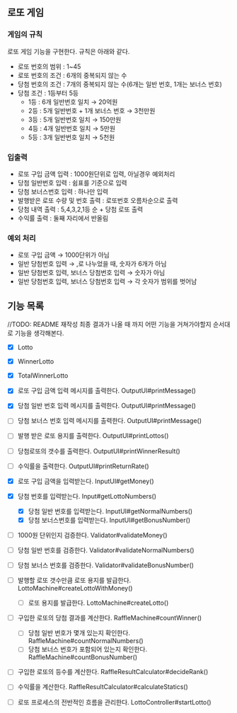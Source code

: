 ## 로또 게임

### 게임의 규칙

로또 게임 기능을 구현한다. 규칙은 아래와 같다.

- 로또 번호의 범위 : 1~45
- 로또 번호의 조건 : 6개의 중복되지 않는 수
- 당첨 번호의 조건 : 7개의 중복되지 않는 수(6개는 일반 번호, 1개는 보너스 번호)
- 당첨 조건 : 1등부터 5등
    - 1등 : 6개 일반번호 일치 → 20억원
    - 2등 : 5개 일반번호 + 1개 보너스 번호 → 3천만원
    - 3등 : 5개 일반번호 일치 → 150만원
    - 4등 : 4개 일반번호 일치 → 5만원
    - 5등 : 3개 일반번호 일치 → 5천원

### 입출력

- 로또 구입 금액 입력 : 1000원단위로 입력, 아닐경우 예외처리
- 당첨 일반번호 입력 : 쉼표를 기준으로 입력
- 당첨 보너스번호 입력 : 하나만 입력
- 발행받은 로또 수량 및 번호 출력 : 로또번호 오름차순으로 출력
- 당첨 내역 출력 : 5,4,3,2,1등 순 + 당첨 로또 출력
- 수익률 출력 : 둘째 자리에서 반올림

### 예외 처리

- 로또 구입 금액 → 1000단위가 아님
- 일반 당첨번호 입력 → ,로 나누었을 때, 숫자가 6개가 아님
- 일반 당첨번호 입력, 보너스 당첨번호 입력 → 숫자가 아님
- 일반 당첨번호 입력, 보너스 당첨번호 입력 → 각 숫자가 범위를 벗어남

## 기능 목록
//TODO: README 재작성
최종 결과가 나올 때 까지 어떤 기능을 거쳐가야할지 순서대로 기능을 생각해본다.

- [x]  Lotto
- [x]  WinnerLotto
- [x]  TotalWinnerLotto

- [x]  로또 구입 금액 입력 메시지를 출력한다. OutputUI#printMessage()
- [x]  당첨 일반 번호 입력 메시지를 출력한다. OutputUI#printMessage()
- [ ]  당첨 보너스 번호 입력 메시지를 출력한다. OutputUI#printMessage()
- [ ]  발행 받은 로또 용지를 출력한다. OutputUI#printLottos()
- [ ]  당첨로또의 갯수를 출력한다. OutputUI#printWinnerResult()
- [ ]  수익률을 출력한다. OutputUI#printReturnRate()

- [x]  로또 구입 금액을 입력받는다. InputUI#getMoney()
- [x]  당첨 번호를 입력받는다. Input#getLottoNumbers()
    - [x]  당첨 일반 번호를 입력받는다. InputUI#getNormalNumbers()
    - [x]  당첨 보너스번호를 입력받는다. InputUI#getBonusNumber()

- [ ]  1000원 단위인지 검증한다. Validator#validateMoney()
- [ ]  당첨 일반 번호를 검증한다. Validator#validateNormalNumbers()
- [ ]  당첨 보너스 번호를 검증한다. Validator#validateBonusNumber()

- [ ]  발행할 로또 갯수만큼 로또 용지를 발급한다. LottoMachine#createLottoWithMoney()
    - [ ]  로또 용지를 발급한다. LottoMachine#createLotto()

- [ ]  구입한 로또의 당첨 결과를 계산한다. RaffleMachine#countWinner()
    - [ ]  당첨 일반 번호가 몇개 있는지 확인한다. RaffleMachine#countNormalNumbers()
    - [ ]  당첨 보너스 번호가 포함되어 있는지 확인한다. RaffleMachine#countBonusNumber()
- [ ]  구입한 로또의 등수를 계산한다. RaffleResultCalculator#decideRank()
- [ ]  수익률을 계산한다. RaffleResultCalculator#calculateStatics()

- [ ]  로또 프로세스의 전반적인 흐름을 관리한다. LottoController#startLotto()